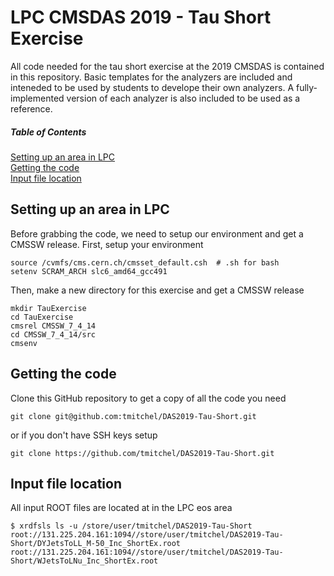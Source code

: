 # LPC CMSDAS 2019 - Tau Short Exercise

All code needed for the tau short exercise at the 2019 CMSDAS is contained in this repository. Basic templates for the analyzers are included and inteneded to be used by students to develope their own analyzers. A fully-implemented version of each analyzer is also included to be used as a reference.

##### Table of Contents
[Setting up an area in LPC](#lpc) <br/>
[Getting the code](#code) <br/>
[Input file location](#location) <br/>


<a name="lpc"/>

## Setting up an area in LPC
Before grabbing the code, we need to setup our environment and get a CMSSW release. First, setup your environment

```
source /cvmfs/cms.cern.ch/cmsset_default.csh  # .sh for bash
setenv SCRAM_ARCH slc6_amd64_gcc491
```

Then, make a new directory for this exercise and get a CMSSW release
```
mkdir TauExercise
cd TauExercise
cmsrel CMSSW_7_4_14
cd CMSSW_7_4_14/src
cmsenv
```

<a name="code"/>

## Getting the code
Clone this GitHub repository to get a copy of all the code you need
```
git clone git@github.com:tmitchel/DAS2019-Tau-Short.git
```
or if you don't have SSH keys setup
```
git clone https://github.com/tmitchel/DAS2019-Tau-Short.git
```

<a name="location"/>

## Input file location
All input ROOT files are located at in the LPC eos area
```
$ xrdfsls ls -u /store/user/tmitchel/DAS2019-Tau-Short
root://131.225.204.161:1094//store/user/tmitchel/DAS2019-Tau-Short/DYJetsToLL_M-50_Inc_ShortEx.root
root://131.225.204.161:1094//store/user/tmitchel/DAS2019-Tau-Short/WJetsToLNu_Inc_ShortEx.root
```
